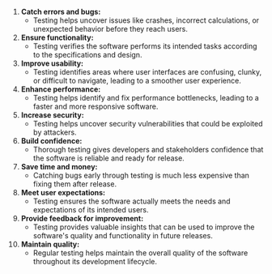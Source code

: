 1. **Catch errors and bugs:**
	- Testing helps uncover issues like crashes, incorrect calculations, or unexpected behavior before they reach users.
2. **Ensure functionality:**
	- Testing verifies the software performs its intended tasks according to the specifications and design.
3. **Improve usability:**
	- Testing identifies areas where user interfaces are confusing, clunky, or difficult to navigate, leading to a smoother user experience.
4. **Enhance performance:**
	- Testing helps identify and fix performance bottlenecks, leading to a faster and more responsive software.
5. **Increase security:**
	- Testing helps uncover security vulnerabilities that could be exploited by attackers.
6. **Build confidence:**
	- Thorough testing gives developers and stakeholders confidence that the software is reliable and ready for release.
7. **Save time and money:**
	- Catching bugs early through testing is much less expensive than fixing them after release.
8. **Meet user expectations:**
	- Testing ensures the software actually meets the needs and expectations of its intended users.
9. **Provide feedback for improvement:**
	- Testing provides valuable insights that can be used to improve the software's quality and functionality in future releases.
10. **Maintain quality:**
	- Regular testing helps maintain the overall quality of the software throughout its development lifecycle.

